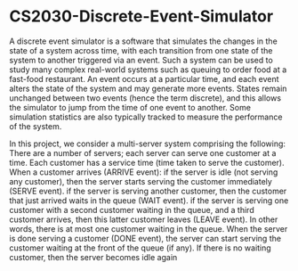 # CS2030-Discrete-Event-Simulator
A discrete event simulator is a software that simulates the changes in the state of a system across time, with each
transition from one state of the system to another triggered via an event. Such a system can be used to study many
complex real-world systems such as queuing to order food at a fast-food restaurant.
An event occurs at a particular time, and each event alters the state of the system and may generate more events.
States remain unchanged between two events (hence the term discrete), and this allows the simulator to jump from
the time of one event to another. Some simulation statistics are also typically tracked to measure the performance of
the system.

In this project, we consider a multi-server system comprising the following:
There are a number of servers; each server can serve one customer at a time.
Each customer has a service time (time taken to serve the customer).
When a customer arrives (ARRIVE event):
if the server is idle (not serving any customer), then the server starts serving the customer immediately
(SERVE event).
if the server is serving another customer, then the customer that just arrived waits in the queue (WAIT
event).
if the server is serving one customer with a second customer waiting in the queue, and a third customer
arrives, then this latter customer leaves (LEAVE event). In other words, there is at most one customer
waiting in the queue.
When the server is done serving a customer (DONE event), the server can start serving the customer
waiting at the front of the queue (if any).
If there is no waiting customer, then the server becomes idle again
